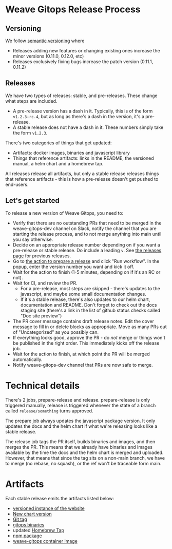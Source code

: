# Weave Gitops Release Process

## Versioning

We follow [semantic versioning](https://semver.org/) where
- Releases adding new features or changing existing ones increase the minor versions (0.11.0, 0.12.0, etc)
- Releases exclusively fixing bugs increase the patch version (0.11.1, 0.11.2)

## Releases

We have two types of releases: stable, and pre-releases. These change
what steps are included.

- A pre-release version has a dash in it. Typically, this is of the
  form `v1.2.3-rc.4`, but as long as there's a dash in the version,
  it's a pre-release.
- A stable release does not have a dash in it. These numbers simply
  take the form `v1.2.3`.

There's two categories of things that get updated:
- Artifacts: docker images, binaries and javascript library
- Things that reference artifacts: links in the README, the versioned
 manual, a helm chart and a homebrew tap.

All releases release all artifacts, but only a stable release releases
things that reference artifacts - this is how a pre-release doesn't
get pushed to end-users.

## Let's get started

To release a new version of Weave Gitops, you need to:
- Verify that there are no outstanding PRs that need to be merged in the weave-gitops-dev channel on Slack, notify the channel that you are starting the release process, and to not merge anything into main until you say otherwise.
- Decide on an appropriate release number depending on if you want a
  pre-release or stable release. Do include a leading `v`. See [the
  releases page](https://github.com/weaveworks/weave-gitops/releases)
  for previous releases.
- Go to [the action to prepare a release](https://github.com/weaveworks/weave-gitops/actions/workflows/prepare-release.yaml)
  and click "Run workflow". In the popup, enter the version number you
  want and kick it off.
- Wait for the action to finish (1-5 minutes, depending on if it's an
  RC or not).
- Wait for CI, and review the PR.
  - For a pre-release, most steps are skipped - there's updates to the
    javascript, and maybe some small documentation changes.
  - If it's a stable release, there's also updates to our helm chart,
    documentation and README. Don't forget to check out the docs
    staging site (there's a link in the list of github status checks
    called "Doc site preview")
- The PR cover message contains draft release notes. Edit the cover
  message to fill in or delete blocks as appropriate. Move as many PRs out of "Uncategorized" as you possibly can.
- If everything looks good, approve the PR - do *not* merge or things
  won't be published in the right order. This immediately kicks off the
  release job.
- Wait for the action to finish, at which point the PR will be merged automatically.
- Notify weave-gitops-dev channel that PRs are now safe to merge.

# Technical details

There's 2 jobs, prepare-release and release. prepare-release is only
triggered manually, release is triggered whenever the state of a
branch called `release/something` turns approved.

The prepare job always updates the javascript package version. It only
updates the docs and the helm chart if what we're releasing looks like
a stable release.

The release job tags the PR itself, builds binaries and images, and
then merges the PR. This means that we already have binaries and
images available by the time the docs and the helm chart is merged and
uploaded. However, that means that since the tag sits on a non-main
branch, we have to merge (no rebase, no squash), or the ref won't be
traceable form main.

# Artifacts

Each stable release emits the artifacts listed below:

- [versioned instance of the website](https://github.com/weaveworks/weave-gitops/tree/main/website/versioned_docs)
- [New chart version](https://github.com/weaveworks/weave-gitops/pkgs/container/charts%2Fweave-gitops)
- [Git tag](https://github.com/weaveworks/weave-gitops/tags)
- [gitops binaries](https://github.com/weaveworks/weave-gitops/releases)
- updated [Homebrew Tap](https://github.com/weaveworks/homebrew-tap/blob/master/Formula/gitops.rb)
- [npm package](https://github.com/weaveworks/weave-gitops/pkgs/npm/weave-gitops)
- [weave-gitops container image](https://github.com/weaveworks/weave-gitops/pkgs/container/weave-gitops)
